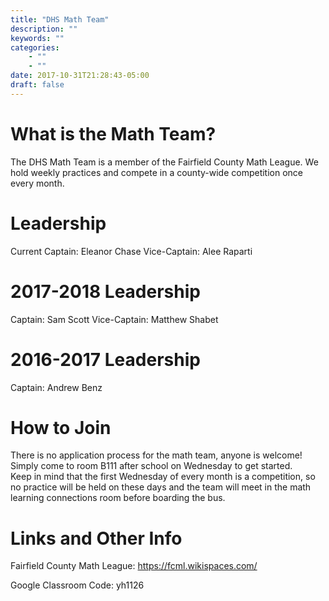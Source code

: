 ```yaml
---
title: "DHS Math Team"
description: ""
keywords: ""
categories: 
    - ""
    - ""
date: 2017-10-31T21:28:43-05:00
draft: false
---
```


# What is the Math Team?

The DHS Math Team is a member of the Fairfield County Math League.  We hold weekly practices and compete in a county-wide competition 
once every month.  

# Leadership

Current Captain: Eleanor Chase
Vice-Captain: Alee Raparti

# 2017-2018 Leadership

Captain: Sam Scott
Vice-Captain: Matthew Shabet

# 2016-2017 Leadership

Captain: Andrew Benz

# How to Join

There is no application process for the math team, anyone is welcome!  Simply come to room B111 after school on Wednesday to get started.  
Keep in mind that the first Wednesday of every month is a competition, so no practice will be held on these days and the team will meet in the math learning connections room before boarding the bus.

# Links and Other Info

Fairfield County Math League: https://fcml.wikispaces.com/

Google Classroom Code: yh1126
